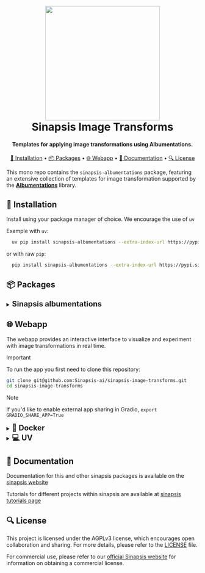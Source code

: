 <h1 align="center">
<br>
<a href="https://sinapsis.tech/">
  <img
    src="https://github.com/Sinapsis-AI/brand-resources/blob/main/sinapsis_logo/4x/logo.png?raw=true"
    alt="" width="300">
</a><br>
Sinapsis Image Transforms
<br>
</h1>

<h4 align="center">Templates for applying image transformations using Albumentations.</h4>

<p align="center">
<a href="#installation">🐍  Installation</a> •
<a href="#packages">📦 Packages</a> •
<a href="#webapp"> 🌐 Webapp</a> •
<a href="#documentation">📙 Documentation</a> •
<a href="#license"> 🔍 License </a>
</p>

This mono repo contains the `sinapsis-albumentations` package, featuring an extensive collection of templates for image transformation supported by the [**Albumentations**](https://albumentations.ai/docs/) library.

<h2 id="installation"> 🐍  Installation </h2>

   

Install using your package manager of choice. We encourage the use of <code>uv</code>

Example with <code>uv</code>:

```bash
  uv pip install sinapsis-albumentations --extra-index-url https://pypi.sinapsis.tech
```
 or with raw <code>pip</code>:
```bash
  pip install sinapsis-albumentations --extra-index-url https://pypi.sinapsis.tech
```



<h2 id="packages">📦 Packages</h2>

<details>
<summary id="uv"><strong><span style="font-size: 1.4em;">Sinapsis albumentations</span></strong></summary>

The **Sinapsis Albumentations** package provides a collection of templates for applying image transformations using **Albumentations**. 

For specific instructions and further details, see the [sinapsis-albumentations README](https://github.com/sinapsis-ai/sinapsis-image-transforms/blob/main/packages/sinapsis_albumentations/README.md).



</details>




<h2 id="webapp">🌐 Webapp</h2>

The webapp provides an interactive interface to visualize and experiment with image transformations in real time.

> [!IMPORTANT]
> To run the app you first need to clone this repository:

```bash
git clone git@github.com:Sinapsis-ai/sinapsis-image-transforms.git
cd sinapsis-image-transforms
```
> [!NOTE]
> If you'd like to enable external app sharing in Gradio, `export GRADIO_SHARE_APP=True`
<details>
<summary id="uv"><strong><span style="font-size: 1.4em;">🐳 Docker</span></strong></summary>



1. **Build the sinapsis-image-transforms image**:
```bash
docker compose -f docker/compose.yaml build
```

2. **Start the app container**:
```bash
docker compose -f docker/compose_apps.yaml up sinapsis-albumentations-gradio -d
```
3. **Check the status**:
```bash
docker logs -f sinapsis-albumentations-inference-gradio
```
3. The logs will display the URL to access the webapp, e.g.:

NOTE: The url can be different, check the output of logs
```bash
Running on local URL:  http://127.0.0.1:7860
```
4. To stop the app:
```bash
docker compose -f docker/compose_apps.yaml down
```

</details>


<details>
<summary id="uv"><strong><span style="font-size: 1.4em;">💻 UV</span></strong></summary>

To run the webapp using the <code>uv</code> package manager, please:

1. **Create the virtual environment and sync the dependencies**:
```bash
uv sync --frozen
```
2. **Install the wheel**:
```bash
uv pip install sinapsis-image-transforms[all] --extra-index-url https://pypi.sinapsis.tech
```

3. **Run the webapp**:
```bash
uv run webapps/gradio_albumentations_transforms_visualizer.py
```
4. **The terminal will display the URL to access the webapp, e.g.**:

NOTE: The url can be different, check the output of the terminal
```bash
Running on local URL:  http://127.0.0.1:7860
```

</details>

<h2 id="documentation">📙 Documentation</h2>

Documentation for this and other sinapsis packages is available on the [sinapsis website](https://docs.sinapsis.tech/docs)

Tutorials for different projects within sinapsis are available at [sinapsis tutorials page](https://docs.sinapsis.tech/tutorials)


<h2 id="license">🔍 License</h2>

This project is licensed under the AGPLv3 license, which encourages open collaboration and sharing. For more details, please refer to the [LICENSE](LICENSE) file.

For commercial use, please refer to our [official Sinapsis website](https://sinapsis.tech) for information on obtaining a commercial license.



